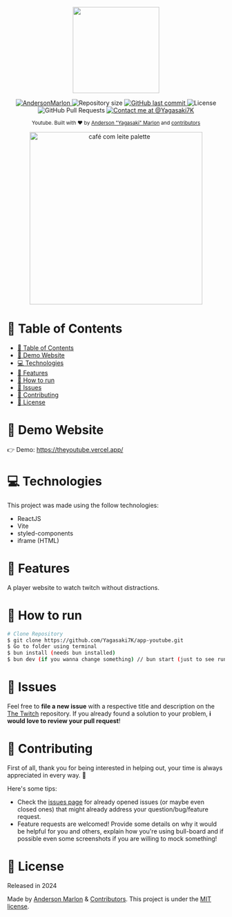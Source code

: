 <p align="center">
   <img src="https://upload.wikimedia.org/wikipedia/commons/thumb/e/e1/Logo_of_YouTube_%282015-2017%29.svg/1024px-Logo_of_YouTube_%282015-2017%29.svg.png" width="200"/>
</p>

<p align="center">
   <a href="https://www.linkedin.com/in/andersonmarlon/">
      <img alt="AndersonMarlon" src="https://img.shields.io/badge/-AndersonMarlon-613fa0?style=flat&logo=Linkedin&logoColor=white" />
   </a>
  <img alt="Repository size" src="https://img.shields.io/github/repo-size/Yagasaki7K/app-youtube?color=613fa0">

  <a href="https://github.com/Yagasaki7K/app-youtube/commits/master">
    <img alt="GitHub last commit" src="https://img.shields.io/github/last-commit/Yagasaki7K/app-youtube?color=613fa0">
  </a>
  <img alt="License" src="https://img.shields.io/badge/license-MIT-613fa0">
  <img alt="GitHub Pull Requests" src="https://img.shields.io/github/issues-pr/Yagasaki7K/app-youtube?color=613fa0" />
  <a href="https://twitter.com/yagasaki7k">
    <img src="https://img.shields.io/twitter/follow/medusajs.svg?label=Contact%20me%20at%20@Yagasaki7K" alt="Contact me at @Yagasaki7K" />
  </a>
</p>

<div align="center">
  <sub>Youtube. Built with ❤️ by
    <a href="https://github.com/Yagasaki7K">Anderson "Yagasaki" Marlon</a> and
    <a href="https://github.com/Yagasaki7K/app-youtube/graphs/contributors">
      contributors
    </a>
  </sub>
</div>

<p align="center">
  <img src="https://github.com/Yagasaki7K/website-cafecomleite/assets/23272064/febb5104-0741-481a-9171-44ff1b2b3e26" alt="café com leite palette" width="400" />
</p>

# 📌 Table of Contents

- [📌 Table of Contents](#-table-of-contents)
- [👀 Demo Website](#-demo-website)
- [💻 Technologies](#-technologies)
- [🚀 Features](#-features)
- [🚧 How to run](#-how-to-run)
- [🐛 Issues](#-issues)
- [🎉 Contributing](#-contributing)
- [📕 License](#-license)

# 👀 Demo Website

👉  Demo: https://theyoutube.vercel.app/

# 💻 Technologies

This project was made using the follow technologies:

* ReactJS
* Vite
* styled-components
* iframe (HTML)

# 🚀 Features

A player website to watch twitch without distractions.

# 🚧 How to run

```bash
# Clone Repository
$ git clone https://github.com/Yagasaki7K/app-youtube.git
$ Go to folder using terminal
$ bun install (needs bun installed)
$ bun dev (if you wanna change something) // bun start (just to see running)
```

# 🐛 Issues

Feel free to **file a new issue** with a respective title and description on the [The Twitch](https://github.com/Yagasaki7K/app-stream/issues) repository. If you already found a solution to your problem, **i would love to review your pull request**!

# 🎉 Contributing

First of all, thank you for being interested in helping out, your time is always appreciated in every way. :100:

Here's some tips:

* Check the [issues page](https://github.com/Yagasaki7K/app-youtube/issues) for already opened issues (or maybe even closed ones) that might already address your question/bug/feature request.
* Feature requests are welcomed! Provide some details on why it would be helpful for you and others, explain how you're using bull-board and if possible even some screenshots if you are willing to mock something!

# 📕 License

Released in 2024

Made by [Anderson Marlon](https://github.com/Yagasaki7K) & [Contributors](https://github.com/Yagasaki7K/app-youtube/graphs/contributors).
This project is under the [MIT license](./LICENSE).